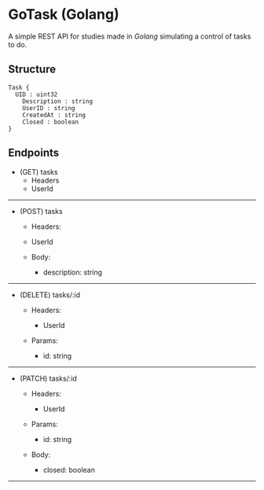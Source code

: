 # GoTask (Golang)
A simple REST API for studies made in *Golang* simulating a control of tasks to do.

## Structure

```
Task {
  UID : uint32
	Description : string
	UserID : string
	CreatedAt : string
	Closed : boolean
}
```

## Endpoints

- (GET) tasks
  - Headers
   - UserId
___

- (POST) tasks
  - Headers:
   - UserId
  
  - Body:
    - description: string
___

- (DELETE) tasks/:id
  - Headers:
    - UserId

  - Params:
    - id: string
___

- (PATCH) tasks/:id
  - Headers:
    - UserId
    
  - Params:
    - id: string

  - Body:
    - closed: boolean
___